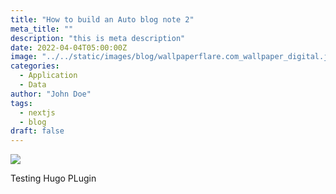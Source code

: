 ```yaml
---
title: "How to build an Auto blog note 2"
meta_title: ""
description: "this is meta description"
date: 2022-04-04T05:00:00Z
image: "../../static/images/blog/wallpaperflare.com_wallpaper_digital.jpg"
categories:
  - Application
  - Data
author: "John Doe"
tags:
  - nextjs
  - blog
draft: false
---
```



![](/images/blog/wallpaperflare.com_wallpaper_digital.jpg)



Testing Hugo PLugin
